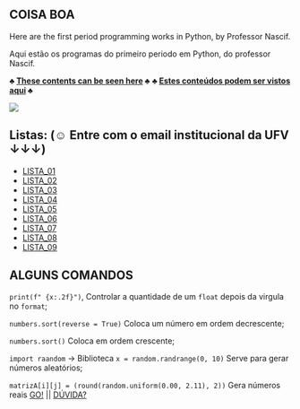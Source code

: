 ## COISA BOA

Here are the first period programming works in Python, by Professor Nascif.

Aqui estão os programas do primeiro periodo em Python, do professor Nascif.

**♣ [These contents can be seen here](https://ava.ufv.br/course/view.php?id=6098) ♣**
**♣ [Estes conteúdos podem ser vistos aqui](https://ava.ufv.br/course/view.php?id=6098) ♣**

<img src="file:///C:/Users/itall/OneDrive/Imagens/Passo%20giau.jpg">

## Listas: (☺ Entre com o email institucional da UFV ↓↓↓)

- [LISTA_01](https://docs.google.com/document/d/12S2X-20y3PvfeILfsQKRh6mubcw0q3ANTVgDLvjlyUc/edit?usp=sharing)
- [LISTA_02](https://docs.google.com/document/d/1QeGIqksYD1Sd4-iQIECa5_Y8sWwNMkuLFlE-Cuus80g/edit?usp=sharing)
- [LISTA_03](https://docs.google.com/document/d/17Cr4HJRdYN5SumuMJDS7aW4Xt40TiYGiD8c3oqLEQ6o/edit?usp=sharing)
- [LISTA_04](https://docs.google.com/document/d/1NaRTlcrje9hCdT0DRyGQPQoq7RxsmtlEL-6RZBf-K4Q/edit?usp=sharing)
- [LISTA_05](https://docs.google.com/document/d/1TpNNr7HvtQjmiHfptx1YLhrRee7XJBE5WvafKSnWduY/edit?usp=sharing)
- [LISTA_06](https://docs.google.com/document/d/1vcVO7cLhcaTW_3rfB3YSttshRPpEWaI4IZpPBusQ7ZE/edit?usp=sharing)
- [LISTA_07](https://docs.google.com/document/d/1Tv7yOdpobqkRvVn-2ykqPmPp8HCFbcvETTFGZN4Ix_A/edit?usp=sharing)
- [LISTA_08](https://docs.google.com/document/d/13RQuzvucoUxfEcuO0gLhj1WOzSeK541vQPy5agaokS0/edit?usp=sharing)
- [LISTA_09]()

## ALGUNS COMANDOS
`print(f" {x:.2f}")`, Controlar a quantidade de um `float` depois da virgula no `format`;

`numbers.sort(reverse = True)` Coloca um número em ordem decrescente;

`numbers.sort()` Coloca em ordem crescente;

`import raandom` -> Biblioteca `x = random.randrange(0, 10)` Serve para gerar números aleatórios;

`matrizA[i][j] = (round(random.uniform(0.00, 2.11), 2))` Gera números reais [GO!](https://github.com/italloferreira27/ColegeUFV/blob/main/LISTAS/LISTA_08/atv_14.py) || [DÚVIDA?](https://pynative.com/python-get-random-float-numbers/)